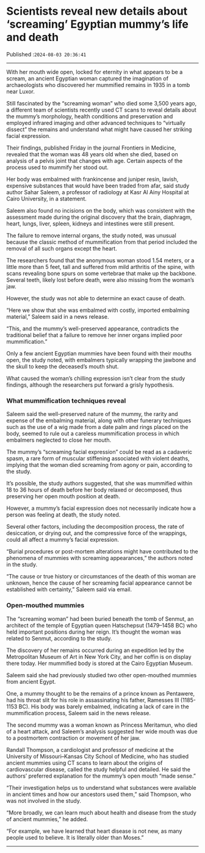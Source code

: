 # Scientists reveal new details about ‘screaming’ Egyptian mummy’s life and death

Published :`2024-08-03 20:36:41`

---

With her mouth wide open, locked for eternity in what appears to be a scream, an ancient Egyptian woman captured the imagination of archaeologists who discovered her mummified remains in 1935 in a tomb near Luxor.

Still fascinated by the “screaming woman” who died some 3,500 years ago, a different team of scientists recently used CT scans to reveal details about the mummy’s morphology, health conditions and preservation and employed infrared imaging and other advanced techniques to “virtually dissect” the remains and understand what might have caused her striking facial expression.

Their findings, published Friday in the journal Frontiers in Medicine, revealed that the woman was 48 years old when she died, based on analysis of a pelvis joint that changes with age. Certain aspects of the process used to mummify her stood out.

Her body was embalmed with frankincense and juniper resin, lavish, expensive substances that would have been traded from afar, said study author Sahar Saleem, a professor of radiology at Kasr Al Ainy Hospital at Cairo University, in a statement.

Saleem also found no incisions on the body, which was consistent with the assessment made during the original discovery that the brain, diaphragm, heart, lungs, liver, spleen, kidneys and intestines were still present.

The failure to remove internal organs, the study noted, was unusual because the classic method of mummification from that period included the removal of all such organs except the heart.

The researchers found that the anonymous woman stood 1.54 meters, or a little more than 5 feet, tall and suffered from mild arthritis of the spine, with scans revealing bone spurs on some vertebrae that make up the backbone. Several teeth, likely lost before death, were also missing from the woman’s jaw.

However, the study was not able to determine an exact cause of death.

“Here we show that she was embalmed with costly, imported embalming material,” Saleem said in a news release.

“This, and the mummy’s well-preserved appearance, contradicts the traditional belief that a failure to remove her inner organs implied poor mummification.”

Only a few ancient Egyptian mummies have been found with their mouths open, the study noted, with embalmers typically wrapping the jawbone and the skull to keep the deceased’s mouth shut.

What caused the woman’s chilling expression isn’t clear from the study findings, although the researchers put forward a grisly hypothesis.

### What mummification techniques reveal

Saleem said the well-preserved nature of the mummy, the rarity and expense of the embalming material, along with other funerary techniques such as the use of a wig made from a date palm and rings placed on the body, seemed to rule out a careless mummification process in which embalmers neglected to close her mouth.

The mummy’s “screaming facial expression” could be read as a cadaveric spasm, a rare form of muscular stiffening associated with violent deaths, implying that the woman died screaming from agony or pain, according to the study.

It’s possible, the study authors suggested, that she was mummified within 18 to 36 hours of death before her body relaxed or decomposed, thus preserving her open mouth position at death.

However, a mummy’s facial expression does not necessarily indicate how a person was feeling at death, the study noted.

Several other factors, including the decomposition process, the rate of desiccation, or drying out, and the compressive force of the wrappings, could all affect a mummy’s facial expression.

“Burial procedures or post-mortem alterations might have contributed to the phenomena of mummies with screaming appearances,” the authors noted in the study.

“The cause or true history or circumstances of the death of this woman are unknown, hence the cause of her screaming facial appearance cannot be established with certainty,” Saleem said via email.

### Open-mouthed mummies

The “screaming woman” had been buried beneath the tomb of Senmut, an architect of the temple of Egyptian queen Hatschepsut (1479–1458 BC) who held important positions during her reign. It’s thought the woman was related to Senmut, according to the study.

The discovery of her remains occurred during an expedition led by the Metropolitan Museum of Art in New York City, and her coffin is on display there today. Her mummified body is stored at the Cairo Egyptian Museum.

Saleem said she had previously studied two other open-mouthed mummies from ancient Egypt.

One, a mummy thought to be the remains of a prince known as Pentawere, had his throat slit for his role in assassinating his father, Ramesses III (1185-1153 BC). His body was barely embalmed, indicating a lack of care in the mummification process, Saleem said in the news release.

The second mummy was a woman known as Princess Meritamun, who died of a heart attack, and Saleem’s analysis suggested her wide mouth was due to a postmortem contraction or movement of her jaw.

Randall Thompson, a cardiologist and professor of medicine at the University of Missouri–Kansas City School of Medicine, who has studied ancient mummies using CT scans to learn about the origins of cardiovascular disease, called the study helpful and detailed. He said the authors’ preferred explanation for the mummy’s open mouth “made sense.”

“Their investigation helps us to understand what substances were available in ancient times and how our ancestors used them,” said Thompson, who was not involved in the study.

“More broadly, we can learn much about health and disease from the study of ancient mummies,” he added.

“For example, we have learned that heart disease is not new, as many people used to believe. It is literally older than Moses.”

---

